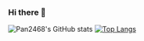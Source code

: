 ### Hi there 👋
![Pan2468's GitHub stats](https://github-readme-stats.vercel.app/api?username=pan2468&show_icons=true)
[![Top Langs](https://github-readme-status.vercel.app/api/top-langs/?username=USERID&layout=compact)](https://github.com/pan2468/github-readme-status)
<br/>
<!--
**pan2468/pan2468** is a ✨ _special_ ✨ repository because its `README.md` (this file) appears on your GitHub profile.

Here are some ideas to get you started:

- 🔭 I’m currently working on ...
- 🌱 I’m currently learning ...
- 👯 I’m looking to collaborate on ...
- 🤔 I’m looking for help with ...
- 💬 Ask me about ...
- 📫 How to reach me: ...
- 😄 Pronouns: ...
- ⚡ Fun fact: ...
-->
